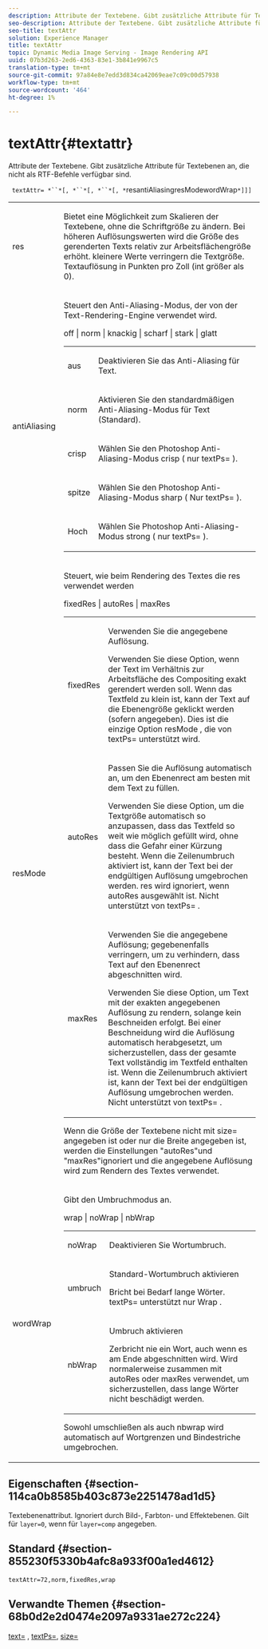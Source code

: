 ```yaml
---
description: Attribute der Textebene. Gibt zusätzliche Attribute für Textebenen an, die nicht als RTF-Befehle verfügbar sind.
seo-description: Attribute der Textebene. Gibt zusätzliche Attribute für Textebenen an, die nicht als RTF-Befehle verfügbar sind.
seo-title: textAttr
solution: Experience Manager
title: textAttr
topic: Dynamic Media Image Serving - Image Rendering API
uuid: 07b3d263-2ed6-4363-83e1-3b841e9967c5
translation-type: tm+mt
source-git-commit: 97a84e8e7edd3d834ca42069eae7c09c00d57938
workflow-type: tm+mt
source-wordcount: '464'
ht-degree: 1%

---
```



# textAttr{#textattr}

Attribute der Textebene. Gibt zusätzliche Attribute für Textebenen an, die nicht als RTF-Befehle verfügbar sind.

` textAttr= *``*[, *``*[, *``*[, *`resantiAliasingresModewordWrap`*]]]`

<table id="simpletable_0072BF7DF52B4959A14EDEF60A6EBDEE"> 
 <tr class="strow"> 
  <td class="stentry"> <p> <span class="codeph"> <span class="varname"> res  </span> </span> </p> </td> 
  <td class="stentry"> <p>Bietet eine Möglichkeit zum Skalieren der Textebene, ohne die Schriftgröße zu ändern. Bei höheren Auflösungswerten wird die Größe des gerenderten Texts relativ zur Arbeitsflächengröße erhöht. kleinere Werte verringern die Textgröße. Textauflösung in Punkten pro Zoll (int größer als 0). </p> </td> 
 </tr> 
 <tr class="strow"> 
  <td class="stentry"> <p> <span class="codeph"> <span class="varname"> antiAliasing  </span> </span> </p> </td> 
  <td class="stentry"> <p>Steuert den Anti-Aliasing-Modus, der von der Text-Rendering-Engine verwendet wird. </p> <p> <span class="codeph"> off | norm | knackig | scharf | stark | glatt  </span> </p> <p> 
    <table id="simpletable_AE2331118FCA4BC7877233E287CED6A4"> 
     <tr class="strow"> 
      <td class="stentry"> <p> <span class="codeph"> aus </span> </p> </td> 
      <td class="stentry"> <p>Deaktivieren Sie das Anti-Aliasing für Text. </p> </td> 
     </tr> 
     <tr class="strow"> 
      <td class="stentry"> <p> <span class="codeph"> norm  </span> </p> </td> 
      <td class="stentry"> <p>Aktivieren Sie den standardmäßigen Anti-Aliasing-Modus für Text (Standard). </p> </td> 
     </tr> 
     <tr class="strow"> 
      <td class="stentry"> <p> <span class="codeph"> crisp  </span> </p> </td> 
      <td class="stentry"> <p>Wählen Sie den Photoshop Anti-Aliasing-Modus <span class="codeph"> crisp </span> ( <span class="codeph"> nur textPs= </span>). </p> </td> 
     </tr> 
     <tr class="strow"> 
      <td class="stentry"> <p> <span class="codeph"> spitze  </span> </p> </td> 
      <td class="stentry"> <p>Wählen Sie den Photoshop Anti-Aliasing-Modus <span class="codeph"> sharp </span> ( <span class="codeph"> Nur textPs= </span>). </p> </td> 
     </tr> 
     <tr class="strow"> 
      <td class="stentry"> <p> <span class="codeph"> Hoch </span> </p> </td> 
      <td class="stentry"> <p>Wählen Sie Photoshop Anti-Aliasing-Modus <span class="codeph"> strong </span> ( <span class="codeph"> nur textPs= </span>). </p> </td> 
     </tr> 
    </table> </p> </td> 
 </tr> 
 <tr class="strow"> 
  <td class="stentry"> <p> <span class="codeph"> <span class="varname"> resMode </span> </span> </p> </td> 
  <td class="stentry"> <p>Steuert, wie beim Rendering des Textes die res verwendet werden </p> <p> <span class="codeph"> fixedRes | autoRes | maxRes  </span> </p> <p> 
    <table id="simpletable_2CFC06DB37154C7C92614FDF7A818DB5"> 
     <tr class="strow"> 
      <td class="stentry"> <p> <span class="codeph"> fixedRes  </span> </p> </td> 
      <td class="stentry"> <p>Verwenden Sie die angegebene Auflösung. </p> <p>Verwenden Sie diese Option, wenn der Text im Verhältnis zur Arbeitsfläche des Compositing exakt gerendert werden soll. Wenn das Textfeld zu klein ist, kann der Text auf die Ebenengröße geklickt werden (sofern angegeben). Dies ist die einzige Option <span class="varname"> resMode </span>, die von <span class="codeph"> textPs= </span> unterstützt wird. </p> </td> 
     </tr> 
     <tr class="strow"> 
      <td class="stentry"> <p> <span class="codeph"> autoRes  </span> </p> </td> 
      <td class="stentry"> <p>Passen Sie die Auflösung automatisch an, um den Ebenenrect am besten mit dem Text zu füllen. </p> <p>Verwenden Sie diese Option, um die Textgröße automatisch so anzupassen, dass das Textfeld so weit wie möglich gefüllt wird, ohne dass die Gefahr einer Kürzung besteht. Wenn die Zeilenumbruch aktiviert ist, kann der Text bei der endgültigen Auflösung umgebrochen werden. <span class="varname"> res  </span> wird ignoriert, wenn  <span class="codeph"> autoRes ausgewählt  </span> ist. Nicht unterstützt von <span class="codeph"> textPs= </span>. </p> </td> 
     </tr> 
     <tr class="strow"> 
      <td class="stentry"> <p> <span class="codeph"> maxRes  </span> </p> </td> 
      <td class="stentry"> <p>Verwenden Sie die angegebene Auflösung; gegebenenfalls verringern, um zu verhindern, dass Text auf den Ebenenrect abgeschnitten wird. </p> <p>Verwenden Sie diese Option, um Text mit der exakten angegebenen Auflösung zu rendern, solange kein Beschneiden erfolgt. Bei einer Beschneidung wird die Auflösung automatisch herabgesetzt, um sicherzustellen, dass der gesamte Text vollständig im Textfeld enthalten ist. Wenn die Zeilenumbruch aktiviert ist, kann der Text bei der endgültigen Auflösung umgebrochen werden. Nicht unterstützt von <span class="codeph"> textPs= </span>. </p> </td> 
     </tr> 
    </table> </p> <p>Wenn die Größe der Textebene nicht mit size= angegeben ist oder nur die Breite angegeben ist, werden die Einstellungen "autoRes"und "maxRes"ignoriert und die angegebene Auflösung wird zum Rendern des Textes verwendet. </p> </td> 
 </tr> 
 <tr class="strow"> 
  <td class="stentry"> <p> <span class="codeph"> <span class="varname"> wordWrap  </span> </span> </p> </td> 
  <td class="stentry"> <p>Gibt den Umbruchmodus an. </p> <p> <span class="codeph"> wrap | noWrap | nbWrap  </span> </p> <p> 
    <table id="simpletable_FF2510E029EC41E29BC30D9FC2923EA3"> 
     <tr class="strow"> 
      <td class="stentry"> <p> <span class="codeph"> noWrap  </span> </p> </td> 
      <td class="stentry"> <p>Deaktivieren Sie Wortumbruch. </p> </td> 
     </tr> 
     <tr class="strow"> 
      <td class="stentry"> <p> <span class="codeph"> umbruch </span> </p> </td> 
      <td class="stentry"> <p>Standard-Wortumbruch aktivieren </p> <p>Bricht bei Bedarf lange Wörter. <span class="codeph"> textPs= unterstützt  </span> nur  <span class="codeph"> Wrap  </span>. </p> </td> 
     </tr> 
     <tr class="strow"> 
      <td class="stentry"> <p> <span class="codeph"> nbWrap  </span> </p> </td> 
      <td class="stentry"> <p>Umbruch aktivieren </p> <p>Zerbricht nie ein Wort, auch wenn es am Ende abgeschnitten wird. Wird normalerweise zusammen mit <span class="codeph"> autoRes </span> oder <span class="codeph"> maxRes </span> verwendet, um sicherzustellen, dass lange Wörter nicht beschädigt werden. </p> </td> 
     </tr> 
    </table> </p> <p>Sowohl <span class="codeph"> umschließen </span> als auch <span class="codeph"> nbwrap </span> wird automatisch auf Wortgrenzen und Bindestriche umgebrochen. </p> </td> 
 </tr> 
</table>

## Eigenschaften {#section-114ca0b8585b403c873e2251478ad1d5}

Textebenenattribut. Ignoriert durch Bild-, Farbton- und Effektebenen. Gilt für `layer=0`, wenn für `layer=comp` angegeben.

## Standard {#section-855230f5330b4afc8a933f00a1ed4612}

`textAttr=72,norm,fixedRes,wrap`

## Verwandte Themen {#section-68b0d2e2d0474e2097a9331ae272c224}

[text=](../../../../../is-api/http-ref/image-serving-api-ref/c-http-protocol-reference/c-command-reference/r-text.md#reference-84634052e48548539a1ef63cbe41f22f) ,  [textPs=](../../../../../is-api/http-ref/image-serving-api-ref/c-http-protocol-reference/c-command-reference/r-textps.md#reference-4209a2a6169f44278da2647cfb0cd767),  [size=](../../../../../is-api/http-ref/image-serving-api-ref/c-http-protocol-reference/c-data-types/r-size.md#reference-04d383f32c7b4003bed9978cb854747b)
